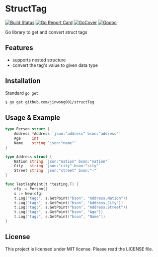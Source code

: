 # StructTag
[![Build Status](https://travis-ci.org/mehrdadrad/stags.svg?branch=master)](https://travis-ci.org/mehrdadrad/stags)
[![Go Report Card](https://goreportcard.com/badge/github.com/mehrdadrad/stags)](https://goreportcard.com/report/github.com/mehrdadrad/stags)
[![GoCover](https://gocover.io/_badge/github.com/mehrdadrad/stags)](https://gocover.io/github.com/mehrdadrad/stags)
[![Godoc](https://godoc.org/github.com/mehrdadrad/stags?status.svg)](https://godoc.org/github.com/mehrdadrad/stags)

Go library to get and convert struct tags

## Features
- supports nested structure
- convert the tag's value to given data type


## Installation

Standard `go get`:

```bash
$ go get github.com/jinwong001/structTag
```

## Usage & Example


```go
type Person struct {
    Address *Address `json:"address" bson:"address"`
    Age     int
    Name    string `json:"name"`
}

type Address struct {
    Nation string `json:"nation" bson:"nation"`
    City   string `json:"city" bson:"city"`
    Street string `json:"street" bson:"-"`
}
```

```go
func TestTagPoint(t *testing.T) {
    cfg := Person{}
    s := New(cfg)
    t.Log("tag:", s.GetPoint("bson", "Address.Nation"))
    t.Log("tag:", s.GetPoint("bson", "Address.City"))
    t.Log("tag:", s.GetPoint("bson", "Address.Street"))
    t.Log("tag:", s.GetPoint("bson", "Age"))
    t.Log("tag:", s.GetPoint("bson", "Name"))
}

```

## License
This project is licensed under MIT license. Please read the LICENSE file.